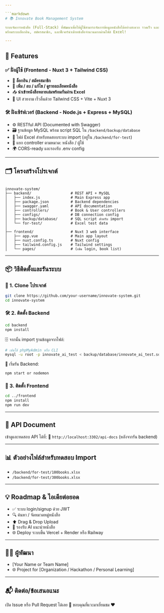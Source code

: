 ```yaml
---

```markdown
# 📚 Innovate Book Management System

ระบบจัดการหนังสือ (Full-Stack) ที่พัฒนาเพื่อให้ผู้ใช้สามารถจัดการข้อมูลหนังสือได้อย่างสะดวก รวดเร็ว และมีประสิทธิภาพ  
พร้อมระบบล็อกอิน, สมัครสมาชิก, และฟีเจอร์นำเข้าหนังสือจำนวนมากผ่านไฟล์ Excel!

---
```


## 🚀 Features

### ✅ ฝั่งผู้ใช้ (Frontend - Nuxt 3 + Tailwind CSS)
- 🔐 **ล็อกอิน / สมัครสมาชิก**
- 📖 **เพิ่ม / ลบ / แก้ไข / ดูรายละเอียดหนังสือ**
- 📥 **นำเข้าหนังสือหลายเล่มพร้อมกันผ่าน Excel**
- 🌈 UI สวยงาม เร็วลื่นด้วย Tailwind CSS + Vite + Nuxt 3

### 🛠️ ฝั่งเซิร์ฟเวอร์ (Backend - Node.js + Express + MySQL)
- ⚙️ RESTful API (Documented with Swagger)
- 🗃️ ฐานข้อมูล MySQL พร้อม script SQL ใน `/backend/backup/database`
- 🧪 ไฟล์ Excel สำหรับทดสอบระบบ import (อยู่ใน `/backend/for-test`)
- 🔐 แยก controller ตามหมวด: หนังสือ / ผู้ใช้
- 🌍 CORS-ready และรองรับ .env config

---

## 🗂️ โครงสร้างโปรเจกต์
```

innovate-system/
├── backend/                  # REST API + MySQL
│   ├── index.js              # Main Express app
│   ├── package.json          # Backend dependencies
│   ├── swagger.yaml          # API documentation
│   ├── controllers/          # Book & User controllers
│   ├── configs/              # DB connection config
│   ├── backup/database/      # SQL script สำหรับ import
│   └── for-test/             # Excel test data
│
├── frontend/                 # Nuxt 3 web interface
│   ├── app.vue               # Main app layout
│   ├── nuxt.config.ts        # Nuxt config
│   ├── tailwind.config.js    # Tailwind settings
│   └── pages/                # (เช่น login, book list)

````

---

## 📦 วิธีติดตั้งและรันระบบ

### 🔧 1. Clone โปรเจกต์
```bash
git clone https://github.com/your-username/innovate-system.git
cd innovate-system
````

### 🛠️ 2. ติดตั้ง Backend

```bash
cd backend
npm install
```

🗄️ จากนั้น import ฐานข้อมูลจากไฟล์:

```bash
# เช่นใช้ phpMyAdmin หรือ CLI
mysql -u root -p innovate_ai_test < backup/database/innovate_ai_test.sql
```

🚀 เริ่มรัน Backend:

```bash
npm start or nodemon
```

### 🎨 3. ติดตั้ง Frontend

```bash
cd ../frontend
npm install
npm run dev
```

---

## 📄 API Document

เข้าดูและทดสอบ API ได้ที่:
📍 `http://localhost:3302/api-docs` (หลังจากรัน backend)

---

## 📊 ตัวอย่างไฟล์สำหรับทดสอบ Import

* `/backend/for-test/100books.xlsx`
* `/backend/for-test/300books.xlsx`

---

## 💡 Roadmap & ไอเดียต่อยอด

* ✅ ระบบ login/signup ด้วย JWT
* 🔍 ค้นหา / จัดหมวดหมู่หนังสือ
* ⬆️ Drag & Drop Upload
* 🧠 รองรับ AI แนะนำหนังสือ
* 🌐 Deploy ระบบขึ้น Vercel + Render หรือ Railway

---

## 👨‍💻 ผู้พัฒนา

* \[Your Name or Team Name]
* 🌐 Project for \[Organization / Hackathon / Personal Learning]

---

## 📬 ติดต่อ/ข้อเสนอแนะ

เปิด Issue หรือ Pull Request ได้เลย 🙌
ขอบคุณที่แวะมาเยี่ยมชม ❤️

```